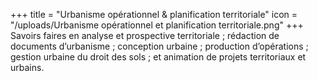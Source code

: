 +++
title = "Urbanisme opérationnel & planification territoriale"
icon = "/uploads/Urbanisme opérationnel et planification territoriale.png"
+++
Savoirs faires en analyse et prospective territoriale ; rédaction de documents d’urbanisme ; conception urbaine ; production d’opérations ; gestion urbaine du droit des sols ; et animation de projets territoriaux et urbains.